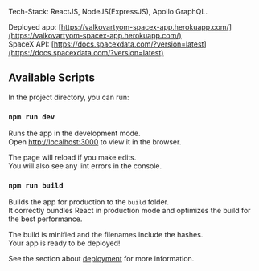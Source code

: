 Tech-Stack: ReactJS, NodeJS(ExpressJS), Apollo GraphQL.

Deployed app: [https://valkovartyom-spacex-app.herokuapp.com/](https://valkovartyom-spacex-app.herokuapp.com/) <br>
SpaceX API: [https://docs.spacexdata.com/?version=latest](https://docs.spacexdata.com/?version=latest)

## Available Scripts

In the project directory, you can run:

### `npm run dev`

Runs the app in the development mode.<br />
Open [http://localhost:3000](http://localhost:3000) to view it in the browser.

The page will reload if you make edits.<br />
You will also see any lint errors in the console.

### `npm run build`

Builds the app for production to the `build` folder.<br />
It correctly bundles React in production mode and optimizes the build for the best performance.

The build is minified and the filenames include the hashes.<br />
Your app is ready to be deployed!

See the section about [deployment](https://facebook.github.io/create-react-app/docs/deployment) for more information.
